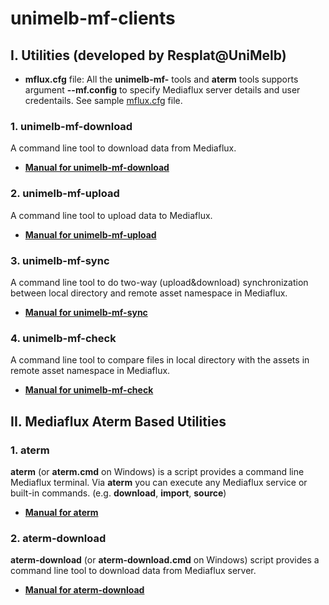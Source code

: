 # unimelb-mf-clients

## I. Utilities (developed by Resplat@UniMelb)

* **mflux.cfg** file: All the **unimelb-mf-** tools and **aterm** tools supports argument **--mf.config** to specify Mediaflux server details and user credentails. See sample [mflux.cfg](https://github.com/UoM-ResPlat-DevOps/unimelb-mf-clients/blob/master/src/main/config/samples/mflux.cfg) file.

### 1. unimelb-mf-download

A command line tool to download data from Mediaflux.

* **[Manual for unimelb-mf-download](https://github.com/UoM-ResPlat-DevOps/unimelb-mf-clients/blob/master/docs/unimelb-mf-download.md)**

### 2. unimelb-mf-upload

A command line tool to upload data to Mediaflux.

* **[Manual for unimelb-mf-upload](https://github.com/UoM-ResPlat-DevOps/unimelb-mf-clients/blob/master/docs/unimelb-mf-upload.md)**

### 3. unimelb-mf-sync

A command line tool to do two-way (upload&download) synchronization between local directory and remote asset namespace in Mediaflux.

* **[Manual for unimelb-mf-sync](https://github.com/UoM-ResPlat-DevOps/unimelb-mf-clients/blob/master/docs/unimelb-mf-sync.md)**

### 4. unimelb-mf-check

A command line tool to compare files in local directory with the assets in remote asset namespace in Mediaflux.

* **[Manual for unimelb-mf-check](https://github.com/UoM-ResPlat-DevOps/unimelb-mf-clients/blob/master/docs/unimelb-mf-check.md)**


## II. Mediaflux Aterm Based Utilities

### 1. aterm
**aterm** (or **aterm.cmd** on Windows) is a script provides a command line Mediaflux terminal. Via **aterm** you can execute any Mediaflux service or built-in commands. (e.g. **download**, **import**, **source**)

  * **[Manual for aterm](https://github.com/UoM-ResPlat-DevOps/unimelb-mf-clients/blob/master/docs/aterm.md)**

### 2. aterm-download
**aterm-download** (or **aterm-download.cmd** on Windows) script provides a command line tool to download data from Mediaflux server. 

  * **[Manual for aterm-download](https://github.com/UoM-ResPlat-DevOps/unimelb-mf-clients/blob/master/docs/aterm-download.md)**





